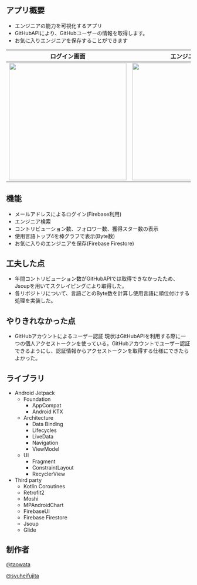 ## アプリ概要
* エンジニアの能力を可視化するアプリ
* GitHubAPIにより、GitHubユーザーの情報を取得します。
* お気に入りエンジニアを保存することができます


ログイン画面 | エンジニア検索 | お気に入りリスト | お気に入り詳細画面 
---- | ---- | ---- | ---- 
<img src="https://user-images.githubusercontent.com/57245344/102074118-a1052080-3e47-11eb-9944-ec6715b6533d.jpg" width="320"/>   | <img src="https://user-images.githubusercontent.com/57245344/102074152-aa8e8880-3e47-11eb-9fad-eb8c27bb5062.jpg" width="320"/>   | <img src="https://user-images.githubusercontent.com/57245344/102074198-c003b280-3e47-11eb-84bd-5624b73121e0.jpg" width="320"/>  | <img src="https://user-images.githubusercontent.com/57245344/102074220-c7c35700-3e47-11eb-8236-97c2ffe3ce58.jpg" width="320"/>

## 機能
* メールアドレスによるログイン(Firebase利用)
* エンジニア検索
* コントリビューション数、フォロワー数、獲得スター数の表示
* 使用言語トップ4を棒グラフで表示(Byte数)
* お気に入りのエンジニアを保存(Firebase Firestore)

## 工夫した点
* 年間コントリビューション数がGitHubAPIでは取得できなかったため、Jsoupを用いてスクレイピングにより取得した。
* 各リポジトリについて、言語ごとのByte数を計算し使用言語に順位付けする処理を実装した。

## やりきれなかった点
* GitHubアカウントによるユーザー認証
  現状はGitHubAPIを利用する際に一つの個人アクセストークンを使っている。GitHubアカウントでユーザー認証できるようにし、認証情報からアクセストークンを取得する仕様にできたらよかった。


## ライブラリ
* Android Jetpack
  * Foundation
    * AppCompat
    * Android KTX
  * Architecture
    * Data Binding
    * Lifecycles
    * LiveData
    * Navigation
    * ViewModel
  * UI
    * Fragment
    * ConstraintLayout
    * RecyclerView
* Third party
  * Kotlin Coroutines
  * Retrofit2
  * Moshi
  * MPAndroidChart
  * FirebaseUI
  * Firebase Firestore
  * Jsoup
  * Glide

## 制作者

[@taowata](https://github.com/taowata)

[@syuheifujita](syuheifujita)
